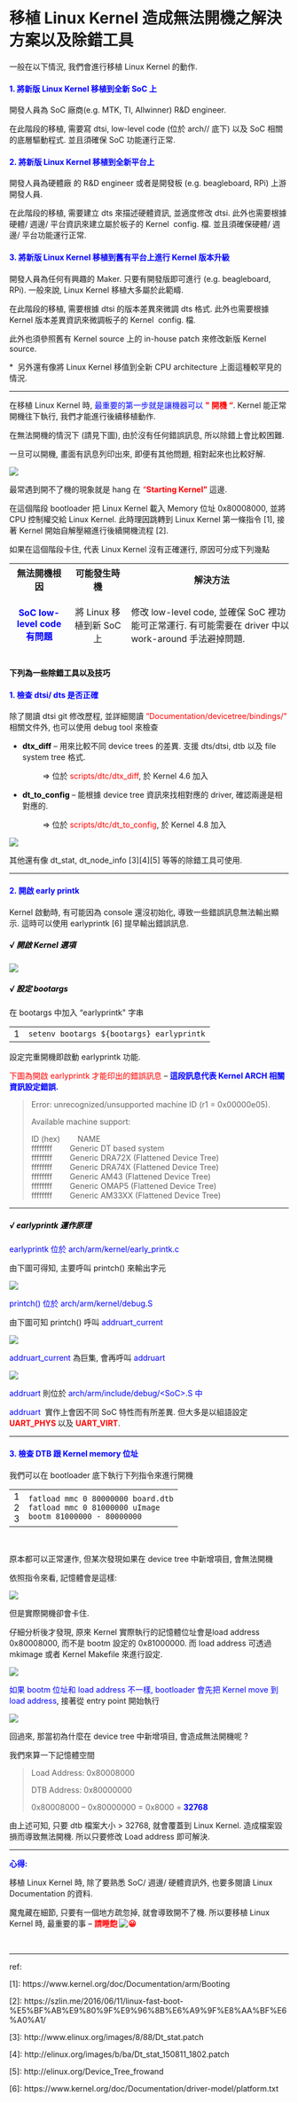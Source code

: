 # 移植 Linux Kernel 造成無法開機之解決方案以及除錯工具


<div class="entry-content">
		<p>一般在以下情況, 我們會進行移植 Linux Kernel 的動作.</p>
<h4><strong><span style="color:#0000ff;">1. 將新版 Linux Kernel 移植到全新 SoC 上</span></strong></h4>
<p>開發人員為 SoC 廠商(e.g. MTK, TI, Allwinner) R&amp;D engineer.</p>
<p>在此階段的移植, 需要寫 dtsi, low-level code (位於 arch// 底下) 以及 SoC 相關的底層驅動程式. 並且須確保 SoC 功能運行正常.</p>
<h4><span style="color:#0000ff;"><strong>2. 將新版 Linux Kernel 移植到全新平台上</strong></span></h4>
<p>開發人員為硬體廠 的 R&amp;D engineer 或者是開發板 (e.g. beagleboard, RPi) 上游開發人員.</p>
<p>在此階段的移植, 需要建立 dts 來描述硬體資訊, 並適度修改 dtsi. 此外也需要根據硬體/ 週邊/ 平台資訊來建立屬於板子的 Kernel &nbsp;config. 檔.&nbsp;並且須確保硬體/ 週邊/ 平台功能運行正常.</p>
<h4></h4>
<h4><strong><span style="color:#0000ff;">3. 將新版 Linux Kernel 移植到舊有平台上進行 Kernel 版本升級</span></strong></h4>
<p>開發人員為任何有興趣的 Maker. 只要有開發版即可進行 (e.g. beagleboard, RPi).&nbsp;一般來說, Linux Kernel 移植大多屬於此範疇.</p>
<p>在此階段的移植, 需要根據 dtsi 的版本差異來微調 dts 格式. 此外也需要根據 Kernel 版本差異資訊來微調板子的 Kernel &nbsp;config. 檔.</p>
<p>此外也須參照舊有 Kernel source 上的 in-house patch 來修改新版 Kernel source.</p>
<p>* &nbsp;另外還有像將 Linux Kernel 移值到全新 CPU architecture 上面這種較罕見的情況.</p>
<hr>
<p>在移植 Linux Kernel 時, <span style="color:#0000ff;">最重要的第一步就是讓機器可以</span> <strong><span style="color:#ff0000;">" 開機 “</span></strong>. Kernel 能正常開機往下執行, 我們才能進行後續移植動作.</p>
<p>在無法開機的情況下 (請見下圖), 由於沒有任何錯誤訊息, 所以除錯上會比較困難.</p>
<p>一旦可以開機, 畫面有訊息列印出來, 即便有其他問題, 相對起來也比較好解.</p>


<p>
<img src="images/2017-05-15_200559.png">


</p>
<p>最常遇到開不了機的現象就是 hang 在 <span style="color:#ff0000;">“</span><strong><span style="color:#ff0000;">Starting Kernel"</span> </strong>這邊.</p>
<p>在這個階段 bootloader 把 Linux Kernel 載入 Memory 位址 0x80008000, 並將 CPU 控制權交給 Linux Kernel. 此時理因跳轉到 Linux Kernel 第一條指令 [1], 接著 Kernel 開始自解壓縮進行後續開機流程 [2].</p>
<p>如果在這個階段卡住, 代表 Linux Kernel 沒有正確運行, 原因可分成下列幾點</p>
<table class="tg" style="height:168px;" width="769">
<tbody>
<tr>
<th style="text-align:center;" width="20%">無法開機根因</th>
<th style="text-align:center;"><b>可能發生時機</b></th>
<th style="text-align:center;"><b>解決方法</b></th>
</tr>
<tr>
<td style="text-align:center;" width="20%"><strong><span style="color:#0000ff;">SoC&nbsp;low-level code 有問題</span></strong></td>
<td style="text-align:center;">將 Linux&nbsp;移植到新 SoC 上</td>
<td style="text-align:center;">
<p style="text-align:left;">修改 low-level code, 並確保 SoC 裡功能可正常運行. 有可能需要在 driver 中以 work-around 手法避掉問題.</p>
</td>
</tr>
<tr>
<td style="text-align:center;" width="20%"><span style="color:#0000ff;"><strong>舊有 DTS 與 新板 DTSI不相容</strong></span></td>
<td>
<p style="text-align:left;">將新 Linux Kernel 移植到舊有平台上進行Kernel 升級</p>
</td>
<td style="text-align:left;">閱讀 dtsi git 修改歷程, 並詳細閱讀 <span style="color:#ff0000;">“Documentation/devicetree/bindings/"</span> 相關文件.</td>
</tr>
<tr>
<td style="text-align:center;" width="20%"><span style="color:#0000ff;"><strong>硬體設計有問題</strong></span></td>
<td style="text-align:center;">
<ul>
<li style="text-align:left;">將 Linux&nbsp;移植到新 SoC上</li>
<li style="text-align:left;">將新 Linux Kernel 移植到全新平台上</li>
</ul>
</td>
<td style="text-align:left;">和 Hardware/ Bootloader 部門 R&amp;D 工程師協同合作, 一起看硬體線路除蟲</td>
</tr>
<tr>
<td style="text-align:center;" width="20%"><strong><span style="color:#0000ff;">Console port 設定錯誤</span></strong></td>
<td style="text-align:left;">
<ul>
<li>將 Linux&nbsp;移植到新 SoC上</li>
<li>將新 Linux Kernel 移植到全新平台上</li>
<li>將新 Linux Kernel 移植到舊有平台上進行Kernel 升級</li>
</ul>
</td>
<td style="text-align:left;">
<p style="text-align:left;">每一塊板子的 Console port device node 都需根據硬體設計以及 driver 設計來進行設定. 如果設定錯誤, 會導致訊息出不來</p>
<p style="text-align:left;">一般情況下 console device node 為 ttyS0, baud: 115200</p>
</td>
</tr>
<tr>
<td style="text-align:center;" width="20%"><span style="color:#0000ff;"><strong>Boot code program (包含bootloader) 與 Kernel 不相容</strong></span></td>
<td style="text-align:center;">
<ul>
<li style="text-align:left;">將 Linux&nbsp;移植到新 SoC上</li>
<li style="text-align:left;">將新 Linux Kernel 移植到全新平台上</li>
<li style="text-align:left;">將新 Linux Kernel 移植到舊有平台上進行Kernel 升級</li>
</ul>
</td>
<td style="text-align:center;">
<p style="text-align:left;">需確認 boot code program 版本與 Kernel 版本是相對應的. 尤其有些 SoC 的設計會有多個 boot code program.</p>
</td>
</tr>
<tr>
<td style="text-align:center;" width="20%"><span style="color:#0000ff;"><strong>DTB 跟 Kernel memory 位址衝突</strong></span></td>
<td style="text-align:center;">
<ul>
<li style="text-align:left;">將 Linux&nbsp;移植到新 SoC上</li>
<li style="text-align:left;">將新 Linux Kernel 移植到全新平台上</li>
<li style="text-align:left;">將新 Linux Kernel 移植到舊有平台上進行Kernel 升級</li>
</ul>
</td>
<td style="text-align:left;">boot code program 需要注意避免將兩者&nbsp;memory 位址設太近導致衝突.</td>
</tr>
<tr>
<td style="text-align:center;" width="20%"><span style="color:#0000ff;"><strong>DTB 檔跟 Kernel 並不相容</strong></span></td>
<td>
<ul>
<li>將 Linux&nbsp;移植到新 SoC上</li>
<li>將新 Linux Kernel 移植到全新平台上</li>
<li>將新 Linux Kernel 移植到舊有平台上進行Kernel 升級</li>
</ul>
</td>
<td style="text-align:left;">記得重新編譯 Kernel 時, 也要一併重新編譯 DTB. 並確保兩者是成對的.</td>
</tr>
<tr>
<td style="text-align:center;" width="20%"><span style="color:#0000ff;"><strong>Kernel config 檔中的 ARCH 相關資訊設定錯誤 </strong></span></td>
<td>
<ul>
<li>將 Linux&nbsp;移植到新 SoC上</li>
<li>將新 Linux Kernel 移植到全新平台上</li>
<li>將新 Linux Kernel 移植到舊有平台上進行Kernel 升級</li>
</ul>
</td>
<td style="text-align:left;">確定 SoC 種類, 並到Kernel 選單 – &nbsp;System Type 中選取對應的選項</td>
</tr>
</tbody>
</table>
<h4></h4>
<h4><span style="color:#000000;"><strong>下列為一些除錯工具以及技巧</strong></span></h4>
<h4><strong><span style="color:#0000ff;">1. 檢查 dtsi/ dts 是否正確</span></strong></h4>
<p>除了閱讀 dtsi git 修改歷程, 並詳細閱讀 <span style="color:#ff0000;">“Documentation/devicetree/bindings/"</span> 相關文件外, 也可以使用 debug tool 來檢查</p>
<ul>
<li><span style="color:#000000;"><strong>dtx_diff</strong></span> – 用來比較不同 device trees 的差異. 支援 dts/dtsi, dtb 以及 file system tree 格式.</li>
</ul>
<p style="padding-left:60px;">⇒ 位於 <span style="color:#ff0000;">scripts/dtc/dtx_diff</span>, 於 Kernel 4.6 加入</p>
<ul>
<li><span style="color:#000000;"><strong>dt_to_config</strong></span> – 能根據 device tree 資訊來找相對應的 driver, 確認兩邊是相對應的.</li>
</ul>
<p style="padding-left:60px;">⇒ 位於 <span style="color:#ff0000;">scripts/dtc/dt_to_config</span>,&nbsp;於 Kernel 4.8 加入</p>


<img src="images/2017-05-17_102828.png">



<p>其他還有像 dt_stat, dt_node_info&nbsp;[3][4][5] 等等的除錯工具可使用.</p>
<hr>
<h4><strong><span style="color:#0000ff;">2. 開啟 early printk</span></strong></h4>
<p>Kernel 啟動時, 有可能因為 console&nbsp;還沒初始化, 導致一些錯誤訊息無法輸出顯示. 這時可以使用 earlyprintk [6] 提早輸出錯誤訊息.</p>
<h5><strong><span style="color:#000000;">√ 開啟 Kernel 選項</span></strong></h5>

<img src="images/2017-05-16_215007.png">


<h5><strong><span style="color:#000000;">√ 設定 bootargs</span></strong></h5>
<p>在 bootargs 中加入 “earlyprintk" 字串</p>
<div><div id="highlighter_272609" class="syntaxhighlighter  bash"><table border="0" cellpadding="0" cellspacing="0"><tbody><tr><td class="gutter"><div class="line number1 index0 alt2">1</div></td><td class="code"><div class="container"><div class="line number1 index0 alt2"><code class="bash plain">setenv bootargs ${bootargs} earlyprintk</code></div></div></td></tr></tbody></table></div></div>
<p>設定完重開機即啟動 earlyprintk 功能.</p>
<p><span style="color:#ff0000;">下圖為開啟 earlyprintk 才能印出的錯誤訊息</span> – <strong><span style="color:#0000ff;">這段訊息代表 Kernel&nbsp;ARCH 相關資訊設定錯誤.&nbsp;</span></strong></p>
<blockquote><p>Error: unrecognized/unsupported machine ID (r1 = 0x00000e05).</p>
<p>Available machine support:</p>
<p>ID (hex)&nbsp;&nbsp;&nbsp;&nbsp;&nbsp;&nbsp;&nbsp; NAME<br>
ffffffff&nbsp;&nbsp;&nbsp;&nbsp;&nbsp;&nbsp;&nbsp; Generic DT based system<br>
ffffffff&nbsp;&nbsp;&nbsp;&nbsp;&nbsp;&nbsp;&nbsp; Generic DRA72X (Flattened Device Tree)<br>
ffffffff&nbsp;&nbsp;&nbsp;&nbsp;&nbsp;&nbsp;&nbsp; Generic DRA74X (Flattened Device Tree)<br>
ffffffff&nbsp;&nbsp;&nbsp;&nbsp;&nbsp;&nbsp;&nbsp; Generic AM43 (Flattened Device Tree)<br>
ffffffff&nbsp;&nbsp;&nbsp;&nbsp;&nbsp;&nbsp;&nbsp; Generic OMAP5 (Flattened Device Tree)<br>
ffffffff&nbsp;&nbsp;&nbsp;&nbsp;&nbsp;&nbsp;&nbsp; Generic AM33XX (Flattened Device Tree)</p></blockquote>
<hr>
<h5><strong><span style="color:#000000;">√ earlyprintk 運作原理</span></strong></h5>
<p><span style="color:#0000ff;">earlyprintk 位於 arch/arm/kernel/early_printk.c</span></p>
<p>由下圖可得知, 主要呼叫 printch() 來輸出字元</p>

<img src="images/e69caae591bde5908d.png">



<p><span style="color:#0000ff;">printch() 位於 arch/arm/kernel/debug.S</span></p>
<p>由下圖可知 printch() 呼叫<span style="color:#0000ff;"> addruart_current</span></p>


<img src="images/2017-05-17_113828.png">


<p><span style="color:#0000ff;">addruart_current</span> 為巨集, 會再呼叫 <span style="color:#0000ff;">addruart&nbsp;</span></p>

<img src="images/2017-05-17_114026.png">


<p><span style="color:#0000ff;">addruart</span> 則位於&nbsp;<span style="color:#0000ff;">arch/arm/include/debug/&lt;SoC&gt;.S 中</span></p>
<p><span style="color:#0000ff;">addruart</span>&nbsp; 實作上會因不同 SoC 特性而有所差異. 但大多是以組語設定 <strong><span style="color:#ff0000;">UART_PHYS</span> </strong>以及 <strong><span style="color:#ff0000;">UART_VIRT</span></strong>.</p>
<hr>
<h4><strong><span style="color:#0000ff;">3. 檢查 DTB 跟 Kernel memory 位址</span></strong></h4>
<p>我們可以在 bootloader 底下執行下列指令來進行開機</p>
<div><div id="highlighter_927110" class="syntaxhighlighter  bash"><table border="0" cellpadding="0" cellspacing="0"><tbody><tr><td class="gutter"><div class="line number1 index0 alt2">1</div><div class="line number2 index1 alt1">2</div><div class="line number3 index2 alt2">3</div></td><td class="code"><div class="container"><div class="line number1 index0 alt2"><code class="bash plain">fatload mmc 0 80000000 board.dtb</code></div><div class="line number2 index1 alt1"><code class="bash plain">fatload mmc 0 81000000 uImage</code></div><div class="line number3 index2 alt2"><code class="bash plain">bootm 81000000 - 80000000</code></div></div></td></tr></tbody></table></div></div>
<p>&nbsp;</p>
<p>原本都可以正常運作, 但某次發現如果在 device tree 中新增項目, 會無法開機</p>
<p>依照指令來看, 記憶體會是這樣:</p>


<img src="images/2017-05-17_155602.png">




<p>但是實際開機卻會卡住.</p>
<p>仔細分析後才發現, 原來 Kernel 實際執行的記憶體位址會是load address 0x80008000, 而不是 bootm 設定的 0x81000000. 而 load address 可透過 mkimage 或者 Kernel Makefile 來進行設定.</p>

<img src="images/e69caae591bde5908d1.png">





<p><span style="color:#0000ff;">如果 bootm 位址和 load address 不一樣, bootloader 會先把 Kernel move 到 load address</span>, 接著從 entry point 開始執行</p>


<img src="images/2017-05-17_162236.png">






<p>回過來, 那當初為什麼在 device tree 中新增項目, 會造成無法開機呢 ?</p>
<p>我們來算一下記憶體空間</p>
<blockquote><p>Load Address: 0x80008000</p>
<p>DTB Address: 0x80000000</p>
<p>0x80008000 – 0x80000000 = 0x8000 = <strong><span style="color:#0000ff;">32768</span></strong></p></blockquote>
<p>由上述可知, 只要 dtb 檔案大小 &gt; 32768, 就會覆蓋到 Linux Kernel. 造成檔案毀損而導致無法開機. 所以只要修改 Load address 即可解決.</p>
<hr>
<p><span style="color:#0000ff;"><strong>心得:</strong></span></p>
<p>移植 Linux Kernel 時, 除了要熟悉 SoC/ 週邊/ 硬體資訊外, 也要多閱讀 Linux Documentation 的資料.</p>
<p>魔鬼藏在細節, 只要有一個地方疏忽掉, 就會導致開不了機. 所以要移植 Linux Kernel 時, 最重要的事 – <strong><span style="color:#ff0000;">請睡飽 <img draggable="false" class="emoji" alt="😀" src="https://s0.wp.com/wp-content/mu-plugins/wpcom-smileys/twemoji/2/svg/1f600.svg" scale="0"></span></strong></p>
<p>&nbsp;</p>
<hr>
<p>ref:</p>
<p>[1]:&nbsp;https://www.kernel.org/doc/Documentation/arm/Booting</p>
<p>[2]:&nbsp;https://szlin.me/2016/06/11/linux-fast-boot-%E5%BF%AB%E9%80%9F%E9%96%8B%E6%A9%9F%E8%AA%BF%E6%A0%A1/</p>
<p>[3]:&nbsp;http://www.elinux.org/images/8/88/Dt_stat.patch</p>
<p>[4]:&nbsp;http://elinux.org/images/b/ba/Dt_stat_150811_1802.patch</p>
<p>[5]:&nbsp;http://elinux.org/Device_Tree_frowand</p>
<p>[6]:&nbsp;https://www.kernel.org/doc/Documentation/driver-model/platform.txt</p>
